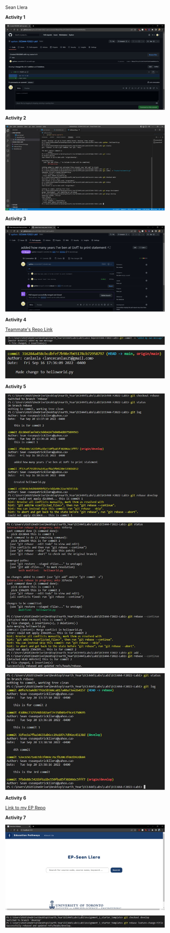 Sean Llera

**Activity 1**

![Commit Screenshot](Commit_Screenshot.jpg?raw=true "Commit Screenshot")

**Activity 2**

![Merge command Screenshot](Merge_command_screenshot.jpg?raw=true "Merge Command Screenshot")

**Activity 3**

![Successful Merge Screenshot](Successful_merge_screenshot.jpg?raw=true "Successful Merge Screenshot")

**Activity 4**

[Teammate's Repo Link](https://github.com/canlasla/ECE444-F2022-Lab1)

![My Commit to Teammate's Repo Screenshot](Commit_to_teammates_repo_screenshot.JPG?raw=true "My Commit to Teammate's Repo Screenshot")

![Teammate's Commit to my Repo Screenshot](Commit_teammate_made_to_my_repo.JPG?raw=true "Teammate's Commit to my Repo Screenshot")

**Activity 5**

![Rebase Commands and Output Screenshot 1](Activity5_ss1.JPG?raw=true "Rebase Commands and Output Screenshot 1")

![Rebase Commands and Output Screenshot 2](Activity5_ss2.JPG?raw=true "Rebase Commands and Output Screenshot 2")

![Rebase Commands and Output Screenshot 3](Activity5_ss3.JPG?raw=true "Rebase Commands and Output Screenshot 3")

**Activity 6**

[Link to my EP Repo](https://github.com/ayshon/ECE444-F2022-EP)

**Activity 7**

![Activity 7 Website Title Screenshot](Activity7_website.JPG?raw=true "Activity 7 Website Title Screenshot")

![Rebase Command and Output Screenshot Activity 7](Activity7_rebase_command.JPG?raw=true "Rebase Command and Output Screenshot Activity 7")